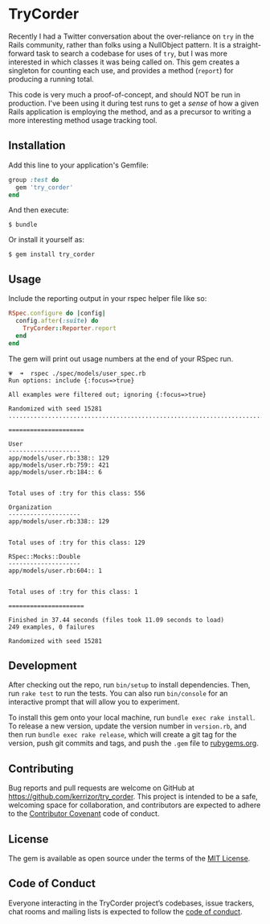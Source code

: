 # TryCorder

Recently I had a Twitter conversation about the over-reliance on `try` in the Rails community, rather than folks using a NullObject pattern. It is a straight-forward task to search a codebase for uses of `try`, but I was more interested in which classes it was being called on. This gem creates a singleton for counting each use, and provides a method (`report`) for producing a running total.

This code is very much a proof-of-concept, and should NOT be run in production. I've been using it during test runs to get a _sense_ of how a given Rails application is employing the method, and as a precursor to writing a more interesting method usage tracking tool.

## Installation

Add this line to your application's Gemfile:

```ruby
group :test do
  gem 'try_corder'
end
```

And then execute:

    $ bundle

Or install it yourself as:

    $ gem install try_corder

## Usage

Include the reporting output in your rspec helper file like so:

```ruby
RSpec.configure do |config|
  config.after(:suite) do
    TryCorder::Reporter.report
  end
end
```

The gem will print out usage numbers at the end of your RSpec run.

```
💗  ➜  rspec ./spec/models/user_spec.rb
Run options: include {:focus=>true}

All examples were filtered out; ignoring {:focus=>true}

Randomized with seed 15281
.........................................................................................................................................................................................................................................................

=====================

User
--------------------
app/models/user.rb:338:: 129
app/models/user.rb:759:: 421
app/models/user.rb:184:: 6


Total uses of :try for this class: 556

Organization
--------------------
app/models/user.rb:338:: 129


Total uses of :try for this class: 129

RSpec::Mocks::Double
--------------------
app/models/user.rb:604:: 1


Total uses of :try for this class: 1

=====================

Finished in 37.44 seconds (files took 11.09 seconds to load)
249 examples, 0 failures

Randomized with seed 15281
```

## Development

After checking out the repo, run `bin/setup` to install dependencies. Then, run `rake test` to run the tests. You can also run `bin/console` for an interactive prompt that will allow you to experiment.

To install this gem onto your local machine, run `bundle exec rake install`. To release a new version, update the version number in `version.rb`, and then run `bundle exec rake release`, which will create a git tag for the version, push git commits and tags, and push the `.gem` file to [rubygems.org](https://rubygems.org).

## Contributing

Bug reports and pull requests are welcome on GitHub at https://github.com/kerrizor/try_corder. This project is intended to be a safe, welcoming space for collaboration, and contributors are expected to adhere to the [Contributor Covenant](http://contributor-covenant.org) code of conduct.

## License

The gem is available as open source under the terms of the [MIT License](https://opensource.org/licenses/MIT).

## Code of Conduct

Everyone interacting in the TryCorder project’s codebases, issue trackers, chat rooms and mailing lists is expected to follow the [code of conduct](https://github.com/kerrizor/try_corder/blob/master/CODE_OF_CONDUCT.md).
